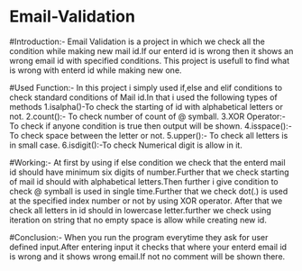 # Email-Validation

#Introduction:-
 Email Validation is a project in which we check all the condition while making new mail id.If our enterd id is wrong then it shows an wrong email id with specified conditions. This project is usefull to find what is wrong with enterd id while making new one.
 
#Used Function:- 
 In this project i simply used if,else and elif conditions to check standard conditions of Mail id.In that i used the following types of methods
 1.isalpha()-To check the starting of id with alphabetical letters or not.
 2.count():- To check number of count of @ symball.
 3.XOR Operator:- To check if anyone condition is true then output will be shown.
 4.isspace():-To check space between the letter or not.
 5.upper():- To check all letters is in small case.
 6.isdigit():-To check Numerical digit is allow in it.
 
#Working:-
 At first by using if else condition we check that the enterd mail id should have minimum six digits of number.Further that we check starting of mail id should with   alphabetical letters.Then further i give condition to check @ symball is used in single time.Further that we check dot(.) is used at the specified index number or not by using XOR operator. After that we check all letters in id should in lowercase letter.further we check using iteration on string that no empty space is allow while creating new id.  
 
#Conclusion:-
 When you run the program everytime they ask for user defined input.After entering input it checks that where your enterd email id is wrong and it shows wrong email.If not no comment will be shown there.
